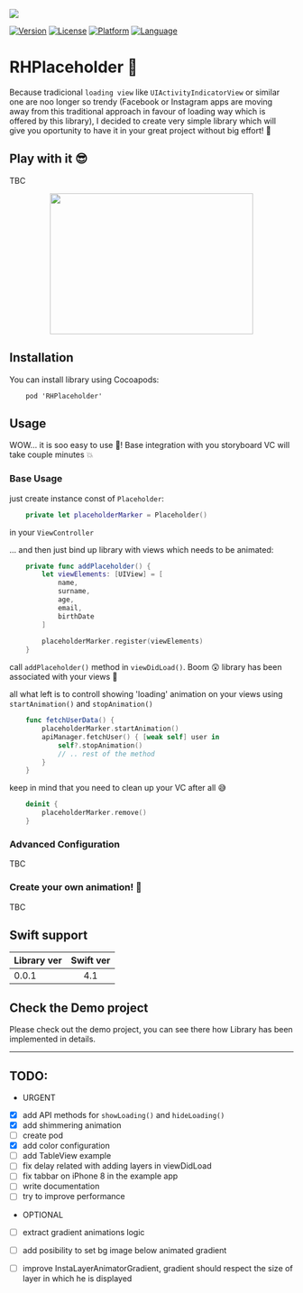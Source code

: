 ![](./ReadmeAssets/RHPlaceholder.png)

[![Version](https://img.shields.io/cocoapods/v/RHPlaceholder.svg?style=flat)](http://cocoadocs.org/docsets/RHPlaceholder)
[![License](https://img.shields.io/cocoapods/l/BadgeSwift.svg?style=flat)](/LICENSE)
[![Platform](http://img.shields.io/badge/platform-ios-blue.svg?style=flat)](https://developer.apple.com/iphone/index.action)
[![Language](http://img.shields.io/badge/language-swift-brightgreen.svg?style=flat)](https://developer.apple.com/swift)

# RHPlaceholder 💾
Because tradicional `loading view` like `UIActivityIndicatorView` or similar one are noo longer so trendy (Facebook or Instagram apps are moving away from this traditional approach in favour of loading way which is offered by this library), I decided to create very simple library which will give you oportunity to have it in your great project without big effort! 🍕 

## Play with it 😎
TBC
<p align="center">
<img src ="./ReadmeAssets/first_video.gif" width="360" height="250"/>
</p>

## Installation
You can install library using Cocoapods:
```
    pod 'RHPlaceholder'
```

## Usage
WOW... it is soo easy to use 🙊! Base integration with you storyboard VC will take couple minutes 💥

### Base Usage
just create instance const of `Placeholder`:
```swift
    private let placeholderMarker = Placeholder()
```
in your `ViewController` 

... and then just bind up library with views which needs to be animated:

```swift
    private func addPlaceholder() {
        let viewElements: [UIView] = [
            name,
            surname,
            age,
            email,
            birthDate
        ]
        
        placeholderMarker.register(viewElements)
    }
```
call `addPlaceholder()` method in `viewDidLoad()`. 
Boom 😲 library has been associated with your views 👏

all what left is to controll showing 'loading' animation on your views using `startAnimation()` and `stopAnimation()`
```swift
    func fetchUserData() {
        placeholderMarker.startAnimation()
        apiManager.fetchUser() { [weak self] user in 
            self?.stopAnimation()
            // .. rest of the method
        }
    }
```

keep in mind that you need to clean up your VC after all 😅
```swift 
    deinit {
        placeholderMarker.remove()
    }
```

### Advanced Configuration
TBC

### Create your own animation! 🙊
TBC

## Swift support
| Library ver| Swift ver|
| ------------- |:-------------:|
| 0.0.1   | 4.1 |

## Check the Demo project

Please check out the demo project, you can see there how Library has been implemented in details.

---
## TODO:
- URGENT
- [x] add API methods for `showLoading()` and `hideLoading()`
- [x] add shimmering animation
- [ ] create pod
- [x] add color configuration
- [ ] add TableView example
- [ ] fix delay related with adding layers in viewDidLoad 
- [ ] fix tabbar on iPhone 8 in the example app
- [ ] write documentation
- [ ] try to improve performance

- OPTIONAL
- [ ] extract gradient animations logic
- [ ] add posibility to set bg image below animated gradient
- [ ] improve InstaLayerAnimatorGradient, gradient should respect the size of layer in which he is displayed

 
